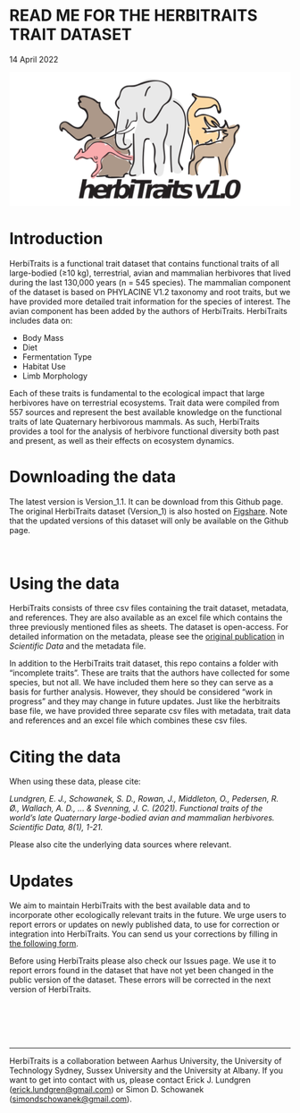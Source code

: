 READ ME FOR THE HERBITRAITS TRAIT DATASET
================
14 April 2022

![HerbiTraits Logo](./HerbiTraits_Logo.png)

# Introduction

HerbiTraits is a functional trait dataset that contains functional
traits of all large-bodied (≥10 kg), terrestrial, avian and mammalian
herbivores that lived during the last 130,000 years (n = 545 species).
The mammalian component of the dataset is based on PHYLACINE V1.2
taxonomy and root traits, but we have provided more detailed trait
information for the species of interest. The avian component has been
added by the authors of HerbiTraits. HerbiTraits includes data on:

-   Body Mass
-   Diet
-   Fermentation Type
-   Habitat Use
-   Limb Morphology

Each of these traits is fundamental to the ecological impact that large
herbivores have on terrestrial ecosystems. Trait data were compiled from
557 sources and represent the best available knowledge on the functional
traits of late Quaternary herbivorous mammals. As such, HerbiTraits
provides a tool for the analysis of herbivore functional diversity both
past and present, as well as their effects on ecosystem dynamics. <br>

# Downloading the data

The latest version is Version_1.1. It can be download from this Github
page. The original HerbiTraits dataset (Version_1) is also hosted on
[Figshare](https://doi.org/10.6084/m9.figshare.c.5001971.v1). Note that
the updated versions of this dataset will only be available on the
Github page.

<br>

# Using the data

HerbiTraits consists of three csv files containing the trait dataset,
metadata, and references. They are also available as an excel file which
contains the three previously mentioned files as sheets. The dataset is
open-access. For detailed information on the metadata, please see the
[original publication](https://rdcu.be/cdT5V) in *Scientific Data* and
the metadata file. <br>

In addition to the HerbiTraits trait dataset, this repo contains a
folder with “incomplete traits”. These are traits that the authors have
collected for some species, but not all. We have included them here so
they can serve as a basis for further analysis. However, they should be
considered “work in progress” and they may change in future updates.
Just like the herbitraits base file, we have provided three separate csv
files with metadata, trait data and references and an excel file which
combines these csv files. <br>

# Citing the data

When using these data, please cite:

*Lundgren, E. J., Schowanek, S. D., Rowan, J., Middleton, O., Pedersen,
R. Ø., Wallach, A. D., … & Svenning, J. C. (2021). Functional traits of
the world’s late Quaternary large-bodied avian and mammalian herbivores.
Scientific Data, 8(1), 1-21.*

Please also cite the underlying data sources where relevant. <br>

# Updates

We aim to maintain HerbiTraits with the best available data and to
incorporate other ecologically relevant traits in the future. We urge
users to report errors or updates on newly published data, to use for
correction or integration into HerbiTraits. You can send us your
corrections by filling in [the following
form](https://forms.gle/6WBK6GkrkPit9x9Y6).

Before using HerbiTraits please also check our Issues page. We use it to
report errors found in the dataset that have not yet been changed in the
public version of the dataset. These errors will be corrected in the
next version of HerbiTraits.

<br> <br> <br> <br>

------------------------------------------------------------------------

<p>

HerbiTraits is a collaboration between Aarhus University, the University
of Technology Sydney, Sussex University and the University at Albany. If
you want to get into contact with us, please contact Erick J. Lundgren
(<erick.lundgren@gmail.com>) or Simon D. Schowanek
(<simondschowanek@gmail.com>).

</p>
